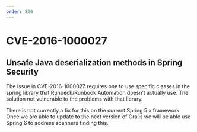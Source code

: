 ```yaml
---
order: 800
---
```


# CVE-2016-1000027

## Unsafe Java deserialization methods in Spring Security

The issue in CVE-2016-1000027 requires one to use specific classes in the spring library that Rundeck/Runbook Automation doesn’t actually use.  The solution not vulnerable to the problems with that library.

There is not currently a fix for this on the current Spring 5.x framework.  Once we are able to update to the next version of Grails we will be able use Spring 6 to address scanners finding this.